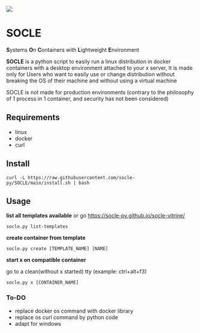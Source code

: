 ![](https://i.imgur.com/PbtZEzV.png)
# SOCLE
**S**ystems **O**n **C**ontainers with **L**ightweight **E**nvironment

**SOCLE** is a python script to easily run a linux distribution in docker containers with a desktop environment attached to your x server,
It is made only for Users who want to easily use or change distribution without breaking the OS of their machine and without using a virtual machine

SOCLE is not made for production environments (contrary to the philosophy of 1 process in 1 container, and security has not been considered)

## Requirements
- linux
- docker
- curl

## Install

```
curl -L https://raw.githubusercontent.com/socle-py/SOCLE/main/install.sh | bash
```

## Usage

**list all templates available** or go https://socle-py.github.io/socle-vitrine/

```
socle.py list-templates
```

**create container from template**

```
socle.py create [TEMPLATE_NAME] [NAME]
```

**start x on compatible container**

go to a clean(without x started) tty (example: ctrl+alt+f3)

```
socle.py x [CONTAINER_NAME]
```




### To-DO
- replace docker os command with docker library
- replace os curl command by python code
- adapt for windows
